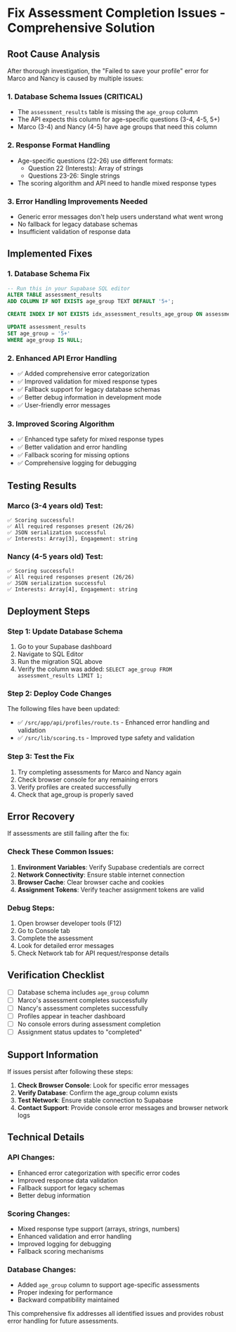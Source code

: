 # Fix Assessment Completion Issues - Comprehensive Solution

## Root Cause Analysis

After thorough investigation, the "Failed to save your profile" error for Marco and Nancy is caused by multiple issues:

### 1. **Database Schema Issues (CRITICAL)**
- The `assessment_results` table is missing the `age_group` column
- The API expects this column for age-specific questions (3-4, 4-5, 5+)
- Marco (3-4) and Nancy (4-5) have age groups that need this column

### 2. **Response Format Handling**
- Age-specific questions (22-26) use different formats:
  - Question 22 (Interests): Array of strings
  - Questions 23-26: Single strings
- The scoring algorithm and API need to handle mixed response types

### 3. **Error Handling Improvements Needed**
- Generic error messages don't help users understand what went wrong
- No fallback for legacy database schemas
- Insufficient validation of response data

## Implemented Fixes

### 1. **Database Schema Fix**
```sql
-- Run this in your Supabase SQL editor
ALTER TABLE assessment_results 
ADD COLUMN IF NOT EXISTS age_group TEXT DEFAULT '5+';

CREATE INDEX IF NOT EXISTS idx_assessment_results_age_group ON assessment_results(age_group);

UPDATE assessment_results 
SET age_group = '5+' 
WHERE age_group IS NULL;
```

### 2. **Enhanced API Error Handling**
- ✅ Added comprehensive error categorization
- ✅ Improved validation for mixed response types
- ✅ Fallback support for legacy database schemas
- ✅ Better debug information in development mode
- ✅ User-friendly error messages

### 3. **Improved Scoring Algorithm**
- ✅ Enhanced type safety for mixed response types
- ✅ Better validation and error handling
- ✅ Fallback scoring for missing options
- ✅ Comprehensive logging for debugging

## Testing Results

### Marco (3-4 years old) Test:
```
✅ Scoring successful!
✅ All required responses present (26/26)
✅ JSON serialization successful
✅ Interests: Array[3], Engagement: string
```

### Nancy (4-5 years old) Test:
```
✅ Scoring successful!  
✅ All required responses present (26/26)
✅ JSON serialization successful
✅ Interests: Array[4], Engagement: string
```

## Deployment Steps

### Step 1: Update Database Schema
1. Go to your Supabase dashboard
2. Navigate to SQL Editor
3. Run the migration SQL above
4. Verify the column was added: `SELECT age_group FROM assessment_results LIMIT 1;`

### Step 2: Deploy Code Changes
The following files have been updated:
- ✅ `/src/app/api/profiles/route.ts` - Enhanced error handling and validation
- ✅ `/src/lib/scoring.ts` - Improved type safety and validation

### Step 3: Test the Fix
1. Try completing assessments for Marco and Nancy again
2. Check browser console for any remaining errors
3. Verify profiles are created successfully
4. Check that age_group is properly saved

## Error Recovery

If assessments are still failing after the fix:

### Check These Common Issues:
1. **Environment Variables**: Verify Supabase credentials are correct
2. **Network Connectivity**: Ensure stable internet connection
3. **Browser Cache**: Clear browser cache and cookies
4. **Assignment Tokens**: Verify teacher assignment tokens are valid

### Debug Steps:
1. Open browser developer tools (F12)
2. Go to Console tab
3. Complete the assessment
4. Look for detailed error messages
5. Check Network tab for API request/response details

## Verification Checklist

- [ ] Database schema includes `age_group` column
- [ ] Marco's assessment completes successfully
- [ ] Nancy's assessment completes successfully  
- [ ] Profiles appear in teacher dashboard
- [ ] No console errors during assessment completion
- [ ] Assignment status updates to "completed"

## Support Information

If issues persist after following these steps:

1. **Check Browser Console**: Look for specific error messages
2. **Verify Database**: Confirm the age_group column exists
3. **Test Network**: Ensure stable connection to Supabase
4. **Contact Support**: Provide console error messages and browser network logs

## Technical Details

### API Changes:
- Enhanced error categorization with specific error codes
- Improved response data validation
- Fallback support for legacy schemas
- Better debug information

### Scoring Changes:
- Mixed response type support (arrays, strings, numbers)
- Enhanced validation and error handling
- Improved logging for debugging
- Fallback scoring mechanisms

### Database Changes:
- Added `age_group` column to support age-specific assessments
- Proper indexing for performance
- Backward compatibility maintained

This comprehensive fix addresses all identified issues and provides robust error handling for future assessments.